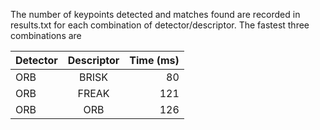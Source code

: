 The number of keypoints detected and matches found are recorded in
results.txt for each combination of detector/descriptor. The fastest
three combinations are

| Detector        | Descriptor  | Time (ms)|
| ------------- |:-------------:| -----:   |
| ORB           | BRISK         | 80       |
| ORB           | FREAK         | 121      |
| ORB           | ORB           | 126      |
